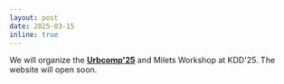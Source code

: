 ```yaml
---
layout: post
date: 2025-03-15
inline: true
---
```

We will organize the [**Urbcomp'25**](https://urbcomp25.netlify.app/) and Milets Workshop at KDD'25. The website will open soon.